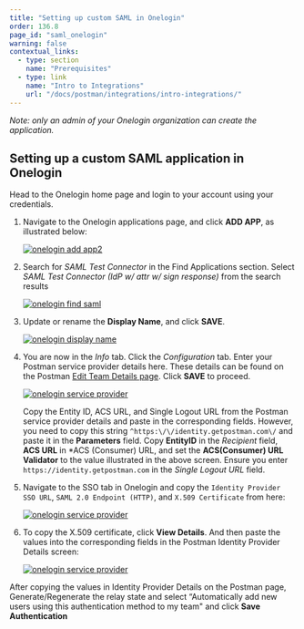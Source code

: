 ```yaml
---
title: "Setting up custom SAML in Onelogin"
order: 136.8
page_id: "saml_onelogin"
warning: false
contextual_links:
  - type: section
    name: "Prerequisites"
  - type: link
    name: "Intro to Integrations"
    url: "/docs/postman/integrations/intro-integrations/"
---
```


*Note: only an admin of your Onelogin organization can create the application.*

## Setting up a custom SAML application in Onelogin

Head to the Onelogin home page and login to your account using your credentials.

1. Navigate to the Onelogin applications page, and click **ADD APP**, as illustrated below:

   [![onelogin add app2](https://assets.postman.com/postman-docs/Onelogin-Add-Apps2.png)](https://assets.postman.com/postman-docs/Onelogin-Add-Apps2.png)

1. Search for *SAML Test Connector* in the Find Applications section. Select *SAML Test Connector (IdP w/ attr w/ sign response)* from the search results

    [![onelogin find saml](https://assets.postman.com/postman-docs/Onelogin-Select-SAML1.png)](https://assets.postman.com/postman-docs/Onelogin-Select-SAML1.png)

1. Update or rename the **Display Name**, and click **SAVE**.

   [![onelogin display name](https://assets.postman.com/postman-docs/Onelogin_display.png)](https://assets.postman.com/postman-docs/Onelogin_display.png)

1. You are now in the *Info* tab. Click the *Configuration* tab. Enter your Postman service provider details here. These details can be found on the Postman [Edit Team Details page](https://go.postman.co/settings/team/general). Click **SAVE** to proceed.

   [![onelogin service provider](https://assets.postman.com/postman-docs/Onelogin-IDP-Details2.png)](https://assets.postman.com/postman-docs/Onelogin-IDP-Details2.png)

    Copy the Entity ID, ACS URL, and Single Logout URL from the Postman service provider details and paste in the corresponding fields. However, you need to copy this string `^https:\/\/identity.getpostman.com\/` and paste it in the **Parameters** field. Copy **EntityID** in the *Recipient* field, **ACS URL** in *ACS (Consumer) URL, and set the **ACS(Consumer) URL Validator** to the value illustrated in the above screen. Ensure you enter `https://identity.getpostman.com` in the *Single Logout URL* field.

1. Navigate to the SSO tab in Onelogin and copy the `Identity Provider SSO URL`, `SAML 2.0 Endpoint (HTTP)`, and `X.509 Certificate` from here:

   [![onelogin service provider](https://assets.postman.com/postman-docs/Onelogin-Copy-IDP-Details1.png)](https://assets.postman.com/postman-docs/Onelogin-Copy-IDP-Details1.png)

1. To copy the X.509 certificate, click **View Details**. And then paste the values into the corresponding fields in the Postman Identity Provider Details screen:

    [![onelogin service provider](https://assets.postman.com/postman-docs/Onelogin-Postman-IDP-Details1.png)](https://assets.postman.com/postman-docs/Onelogin-Copy-IDP-Details1.png)

After copying the values in Identity Provider Details on the Postman page, Generate/Regenerate the relay state and select “Automatically add new users using this authentication method to my team" and click **Save Authentication**
